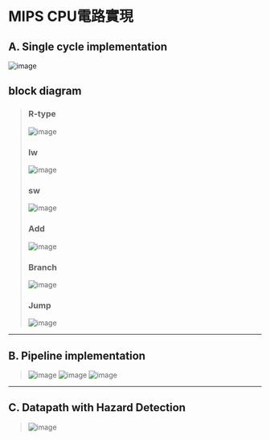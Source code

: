 # MIPS CPU電路實現
## A. Single cycle implementation
![image](https://user-images.githubusercontent.com/79973620/218689849-c8dd8b60-657f-43e4-9968-21fb026d2b8a.png)
## block diagram
> ### R-type
> ![image](https://user-images.githubusercontent.com/79973620/218689878-07a4ae14-f925-4e9a-8798-595429d4d4b6.png)
> ### lw
> ![image](https://user-images.githubusercontent.com/79973620/218739791-10616a89-c74c-4f4e-998d-68520a28f15c.png)
> ### sw
> ![image](https://user-images.githubusercontent.com/79973620/218740066-7011267f-a724-48de-a54e-48df2da152fb.png)
> ### Add
> ![image](https://user-images.githubusercontent.com/79973620/218740141-032ec592-36db-44f3-b830-656355a4e7de.png)
> ### Branch
> ![image](https://user-images.githubusercontent.com/79973620/218740423-8b9a8374-9696-44dc-af17-7207a840a424.png)
> ### Jump
> ![image](https://user-images.githubusercontent.com/79973620/218740462-ca829d7f-bcba-4928-a24b-1137ba845e08.png)
---
## B. Pipeline implementation
> ![image](https://user-images.githubusercontent.com/79973620/218740865-7328d6af-b5fd-487a-a450-ed45d36cbbb4.png)
> ![image](https://user-images.githubusercontent.com/79973620/218740877-4b29211f-8ea9-449b-ba4c-bb1476a67bf6.png)
> ![image](https://user-images.githubusercontent.com/79973620/218740889-8ad3fe5f-12a4-4e12-8c58-5a7a2cb0dca3.png)
---
## C. Datapath with Hazard Detection
> ![image](https://user-images.githubusercontent.com/79973620/218740971-00b3829b-2c68-41e3-9862-73719cd5f925.png)
